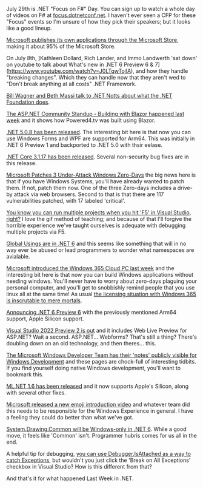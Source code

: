 July 29th is .NET "Focus on F#" Day. You can sign up to watch a whole day of videos on F# at [focus.dotnetconf.net](https://focus.dotnetconf.net).  I haven't ever seen a CFP for these "Focus" events so I'm unsure of how they pick their speakers; but it looks like a good lineup.

[Microsoft publishes its own applications through the Microsoft Store](https://twitter.com/RudyHuyn/status/1414705187898347522?s=20), making it about 95% of the Microsoft Store.

On July 8th, ]Kathleen Dollard, Rich Lander, and Immo Landwerth 'sat down' on youtube to talk about What's new in .NET 6 Preview 6 & 7](https://www.youtube.com/watch?v=J0LTqwTojlA), and how they handle "breaking changes".  Which they can handle now that they aren't wed to "Don't break anything at all costs" .NET Framework.

[Bill Wagner and Beth Massi talk to .NET Notts about what the .NET Foundation does](https://www.youtube.com/watch?v=apd61znmCuY).  

[The ASP.NET Community Standup - Building with Blazor happened last week](https://www.pscp.tv/w/1ZkKzebpkByxv) and it shows how Powered4.tv was built using Blazor.

[.NET 5.0.8 has been released](https://devblogs.microsoft.com/dotnet/net-july-2021/).  The interesting bit here is that now you can use Windows Forms and WPF are supported for Arm64. This was initially in .NET 6 Preview 1 and backported to .NET 5.0 with thsir eelase.

[.NET Core 3.1.17 has been released](https://github.com/dotnet/core/blob/main/release-notes/3.1/3.1.17/3.1.17.md). Several non-security bug fixes are in this release.

[Microsoft Patches 3 Under-Attack Windows Zero-Days](https://www.securityweek.com/microsoft-patches-3-under-attack-windows-zero-days) the big news here is that if you have Windows Systems, you'll have already wanted to patch them. If not, patch them now.  One of the three Zero-days includes a drive-by attack via web browsers.  Second to that is that there are 117 vulnerabilities patched, with 17 labeled 'critical'.

[You know you can run multiple projects when you hit 'F5' in Visual Studio, right?](https://twitter.com/AndySterland/status/1415028388520087553?s=20) I love the gif method of teaching; and because of that I'll forgive the horrible experience we've taught ourselves is adequate with debugging multiple projects via F5.  

[Global Usings are in .NET 6](https://twitter.com/buhakmeh/status/1415285907951869952?s=20) and this seems like something that will in no way ever be abused or lead programmers to wonder what namespaces are avialable. 

[Microsoft introduced the Windows 365 Cloud PC last week](https://www.microsoft.com/en-us/microsoft-365/blog/2021/07/14/introducing-a-new-era-of-hybrid-personal-computing-the-windows-365-cloud-pc/) and the interesting bit here is that now you can build Windows applications without needing windows.  You'll never have to worry about zero-days plaguing your personal computer, and you'll get to snobbishly remind people that you use linux all at the same time! As usual [the licensing situation with Windows 365 is inscrutable to mere mortals](https://techcommunity.microsoft.com/t5/windows-it-pro-blog/get-started-with-windows-365/ba-p/2530504).

[Announcing .NET 6 Preview 6](https://devblogs.microsoft.com/dotnet/announcing-net-6-preview-6/) with the previously mentioned Arm64 support, Apple Silicon support.

[Visual Studio 2022 Preview 2 is out](https://devblogs.microsoft.com/visualstudio/visual-studio-2022-preview-2-is-out/) and it includes Web Live Preview for ASP.NET? Wait a second.  ASP.NET... Webforms?  That's still a thing?  There's doubling down on an old technology, and then theres... this.

[The Microsoft Windows Developer Team has their 'notes' publicly visible for Windows Development](https://docs.microsoft.com/en-us/windows/win32/devnotes/developer-notes) and these pages are chock-full of interesting tidbits. If you find yourself doing native Windows development, you'll want to bookmark this.

[ML.NET 1.6 has been released](https://github.com/dotnet/machinelearning/releases) and it now supports Apple's Silicon, along with several other fixes.

[Microsoft released a new emoji introduction video](https://twitter.com/sdw/status/1415705990431793153) and whatever team did this needs to be responsible for the Windows Experience in general. I have a feeling they could do better than what we've got.

[System.Drawing.Common will be Windows-only in .NET 6](https://github.com/dotnet/designs/pull/234).  While a good move, it feels like 'Common' isn't.  Programmer hubris comes for us all in the end.

A helpful tip for debugging, [you can use Debugger.IsAttached as a way to catch Exceptions](https://twitter.com/davidpine7/status/1415877304383950848?s=20), but wouldn't you just click the 'Break on All Exceptions' checkbox in Visual Studio? How is this different from that?

And that's it for what happened Last Week in .NET.



